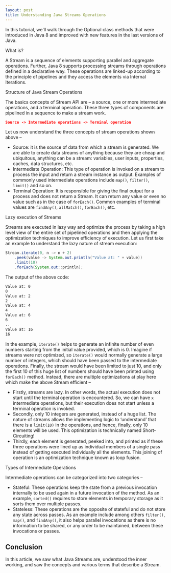 ```yaml
---
layout: post
title: Understanding Java Streams Operations
---
```


In this tutorial, we'll walk through the Optional class methods that were introduced in Java 8 and improved with new features in the last versions of Java.

What is?

A Stream is a sequence of elements supporting parallel and aggregate operations. Further, Java 8 supports processing streams through operations defined in a declarative way. These operations are linked-up according to the principle of pipelines and they access the elements via Internal Iterations.

Structure of Java Stream Operations

The basics concepts of Stream API are – a source, one or more intermediate operations, and a terminal operation. These three types of components are pipelined in a sequence to make a stream work.

```json
Source -> Intermediate operations -> Terminal operation 
```

Let us now understand the three concepts of stream operations shown above –

- Source: it is the source of data from which a stream is generated. We are able to create data streams of anything because they are cheap and ubiquitous, anything can be a stream: variables, user inputs, properties, caches, data structures, etc.
- Intermediate Operation: This type of operation is invoked on a stream to process the input and return a stream instance as output. Examples of commonly used intermediate operations include `map()`, `filter()`, `limit()` and so on.
- Terminal Operation: It is responsible for giving the final output for a process and does not return a Stream. It can return any value or even no value such as in the case of `forEach()`. Common examples of terminal values are `findAny()`, `allMatch()`, `forEach()`, etc.

Lazy execution of Streams

Streams are executed in lazy way and optimize the process by taking a high level view of the entire set of pipelined operations and then applying the optimization techniques to improve efficiency of execution. Let us first take an example to understand the lazy nature of stream execution:

```java
Stream.iterate(0, n -> n + 2)
    .peek(value -> System.out.println("Value at: " + value))
    .limit(10)
    .forEach(System.out::println);
```

The output of the above code:

```sh
Value at: 0
0
Value at: 2
2
Value at: 4
4
Value at: 6
6
..
Value at: 16
16
```

In the example, `iterate()` helps to generate an infinite number of even numbers starting from the initial value provided, which is 0. Imagine if streams were not optimized, so `iterate()` would normally generate a large number of integers, which should have been passed to the intermediate operations. Finally, the stream would have been limited to just 10, and only the first 10 of this huge list of numbers should have been printed using `forEach()` method. Instead, there are multiple optimizations at play here which make the above Stream efficient –

- Firstly, streams are lazy. In other words, the actual execution does not start until the terminal operation is encountered. So, we can have `x` intermediate operations, but their execution does not start unless a terminal operation is invoked.
- Secondly, only 10 integers are generated, instead of a huge list. The nature of streams allows the implementing logic to ‘understand’ that there is a `limit(10)` in the operations, and hence, finally, only 10 elements will be used. This optimization is technically named Short-Circuiting!
- Thirdly, each element is generated, peeked into, and printed as if these three operations were lined up as individual members of a single pass instead of getting executed individually all the elements. This joining of operation is an optimization technique known as loop fusion.

Types of Intermediate Operations

Intermediate operations can be categorized into two categories –

- Stateful: These operations keep the state from a previous invocation internally to be used again in a future invocation of the method. As an example, `sorted()` requires to store elements in temporary storage as it sorts them over multiple passes.
- Stateless: These operations are the opposite of stateful and do not store any state across passes. As an example include among others `filter()`, `map()`, and `findAny()`, it also helps parallel invocations as there is no information to be shared, or any order to be maintained, between these invocations or passes.

## Conclusion

In this article, we saw what Java Streams are, understood the inner working, and saw the concepts and various terms that describe a Stream.